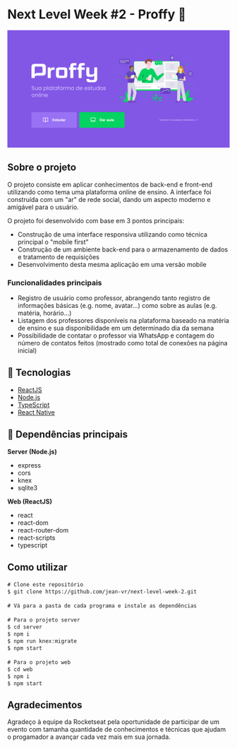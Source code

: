 # Next Level Week #2 - Proffy :purple_heart:
![alt text](https://github.com/jean-vr/next-level-week-2/blob/master/about/images/proffy.png)

## Sobre o projeto
O projeto consiste em aplicar conhecimentos de back-end e front-end utilizando como tema uma plataforma online de ensino. A interface foi construída com um "ar" de rede 
social, dando um aspecto moderno e amigável para o usuário.

O projeto foi desenvolvido com base em 3 pontos principais:
  * Construção de uma interface responsiva utilizando como técnica principal o "mobile first"
  * Construção de um ambiente back-end para o armazenamento de dados e tratamento de requisições
  * Desenvolvimento desta mesma aplicação em uma versão mobile

### Funcionalidades principais
  * Registro de usuário como professor, abrangendo tanto registro de informações básicas (e.g. nome, avatar...) como sobre as aulas (e.g. matéria, horário...)
  * Listagem dos professores disponíveis na plataforma baseado na matéria de ensino e sua disponibilidade em um determinado dia da semana
  * Possibilidade de contatar o professor via WhatsApp e contagem do número de contatos feitos (mostrado como total de conexões na página inicial)

## :rocket: Tecnologias
  * [ReactJS](https://reactjs.org/)
  * [Node.js](https://nodejs.org/en/)
  * [TypeScript](https://www.typescriptlang.org/)
  * [React Native](https://reactnative.dev/)

## :memo: Dependências principais
  **Server (Node.js)**
   * express
   * cors
   * knex
   * sqlite3
   
 **Web (ReactJS)**
   * react
   * react-dom
   * react-router-dom
   * react-scripts
   * typescript
   
 ## Como utilizar
 ```
 # Clone este repositório
 $ git clone https://github.com/jean-vr/next-level-week-2.git
 
 # Vá para a pasta de cada programa e instale as dependências
 
 # Para o projeto server
 $ cd server
 $ npm i 
 $ npm run knex:migrate 
 $ npm start
 
 # Para o projeto web
 $ cd web
 $ npm i
 $ npm start
 
 ```
 
 ## Agradecimentos
Agradeço à equipe da Rocketseat pela oportunidade de participar de um evento com tamanha quantidade de conhecimentos e técnicas que ajudam o progamador a avançar cada vez mais em sua jornada.
